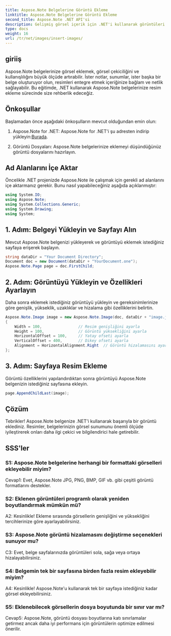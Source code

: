 ```yaml
---
title: Aspose.Note Belgelerine Görüntü Ekleme
linktitle: Aspose.Note Belgelerine Görüntü Ekleme
second_title: Aspose.Note .NET API'si
description: Gelişmiş görsel içerik için .NET'i kullanarak görüntüleri Aspose.Note belgelerine sorunsuz bir şekilde nasıl ekleyeceğinizi öğrenin. Kolay entegrasyon için adım adım kılavuzumuzu izleyin.
type: docs
weight: 16
url: /tr/net/images/insert-images/
---
```

## giriiş

Aspose.Note belgelerinize görsel eklemek, görsel çekiciliğini ve kullanışlılığını büyük ölçüde artırabilir. İster notlar, sunumlar, ister başka bir belge oluşturuyor olun, resimleri entegre etmek içeriğinize bağlam ve netlik sağlayabilir. Bu eğitimde, .NET kullanarak Aspose.Note belgelerinize resim ekleme sürecinde size rehberlik edeceğiz.

## Önkoşullar

Başlamadan önce aşağıdaki önkoşulların mevcut olduğundan emin olun:

1.  Aspose.Note for .NET: Aspose.Note for .NET'i şu adresten indirip yükleyin:[Burada](https://releases.aspose.com/note/net/).
   
2. Görüntü Dosyaları: Aspose.Note belgelerinize eklemeyi düşündüğünüz görüntü dosyalarını hazırlayın.

## Ad Alanlarını İçe Aktar

Öncelikle .NET projenizde Aspose.Note ile çalışmak için gerekli ad alanlarını içe aktarmanız gerekir. Bunu nasıl yapabileceğiniz aşağıda açıklanmıştır:

```csharp
using System.IO;
using Aspose.Note;
using System.Collections.Generic;
using System.Drawing;
using System;
```

## 1. Adım: Belgeyi Yükleyin ve Sayfayı Alın

Mevcut Aspose.Note belgenizi yükleyerek ve görüntüyü eklemek istediğiniz sayfaya erişerek başlayın.

```csharp
string dataDir = "Your Document Directory";
Document doc = new Document(dataDir + "YourDocument.one");
Aspose.Note.Page page = doc.FirstChild;
```

## 2. Adım: Görüntüyü Yükleyin ve Özellikleri Ayarlayın

Daha sonra eklemek istediğiniz görüntüyü yükleyin ve gereksinimlerinize göre genişlik, yükseklik, uzaklıklar ve hizalama gibi özelliklerini belirtin.

```csharp
Aspose.Note.Image image = new Aspose.Note.Image(doc, dataDir + "image.jpg")
{
    Width = 100,                // Resim genişliğini ayarla
    Height = 100,               // Görüntü yüksekliğini ayarla
    HorizontalOffset = 100,     // Yatay ofseti ayarla
    VerticalOffset = 400,       // Dikey ofseti ayarla
    Alignment = HorizontalAlignment.Right  // Görüntü hizalamasını ayarlayın
};
```

## 3. Adım: Sayfaya Resim Ekleme

Görüntü özelliklerini yapılandırdıktan sonra görüntüyü Aspose.Note belgenizin istediğiniz sayfasına ekleyin.

```csharp
page.AppendChildLast(image);
```

## Çözüm

Tebrikler! Aspose.Note belgenize .NET'i kullanarak başarıyla bir görüntü eklediniz. Resimler, belgelerinizin görsel sunumunu önemli ölçüde iyileştirerek onları daha ilgi çekici ve bilgilendirici hale getirebilir.

## SSS'ler

### S1: Aspose.Note belgelerine herhangi bir formattaki görselleri ekleyebilir miyim?

Cevap1: Evet, Aspose.Note JPG, PNG, BMP, GIF vb. gibi çeşitli görüntü formatlarını destekler.

### S2: Eklenen görüntüleri programlı olarak yeniden boyutlandırmak mümkün mü?

A2: Kesinlikle! Ekleme sırasında görsellerin genişliğini ve yüksekliğini tercihlerinize göre ayarlayabilirsiniz.

### S3: Aspose.Note görüntü hizalamasını değiştirme seçenekleri sunuyor mu?

C3: Evet, belge sayfalarınızda görüntüleri sola, sağa veya ortaya hizalayabilirsiniz.

### S4: Belgemin tek bir sayfasına birden fazla resim ekleyebilir miyim?

A4: Kesinlikle! Aspose.Note'u kullanarak tek bir sayfaya istediğiniz kadar görsel ekleyebilirsiniz.

### S5: Eklenebilecek görsellerin dosya boyutunda bir sınır var mı?

Cevap5: Aspose.Note, görüntü dosyası boyutlarına katı sınırlamalar getirmez ancak daha iyi performans için görüntülerin optimize edilmesi önerilir.